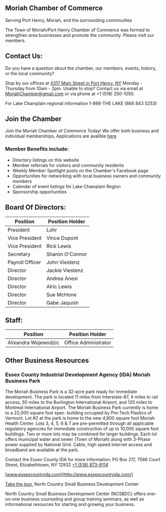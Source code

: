 ## Moriah Chamber of Commerce
Serving Port Henry, Moriah, and the surrounding commnuities 

The Town of Moriah/Port Henry Chamber of Commerce was formed to strengthen area businesses and promote the community.  Please visit our members. 

## Contact Us:
Do you have a question about the chamber, our members, events, history, or the local community?

Stop by our offices at [4317 Main Street in Port Henry, NY](https://goo.gl/maps/h3s3m3WNrJjhorgQ7) Monday - Thursday from 10am - 2pm.
Unable to stop? Contact us via email at [MoriahChamber@gmail.com](mailto:moriahchamber@gmail.com) or via phone at +1 (518) 250-1050.

For Lake Champlain regional information 1-866-THE LAKE (866 843 5253)

## Join the Chamber
Join the Moriah Chamber of Commerce Today! We offer both business and individual memberships, Applications are avalible [here](https://www.porthenrymoriah.com/living-here/chamber-commerce/chamber-members)

### Member Benefits include: 
 - Directory listings on this website
 - Member referrals for visitors and community residents
 - Weekly Member Spotlight posts on the Chamber's Facebook page
 - Opportunities for networking with local business owners and community members
 - Calendar of event listings for Lake Champlain Region
 - Sponsorship opportunities


## Board Of Directors:

| Position        | Position Holder |
|-----------------|-----------------|
| President       | Lohr            |
| Vice President  | Vince Dupont    |
| Vice President  | Rick Lewis      |
| Secretary       | Sharon O'Connor |
| Payroll Officer | John Viestenz   |
| Director        | Jackie Viestenz |
| Director        | Andrea Anesi    |
| Director        | Alric Lewis     |
| Director        | Sue McHone      |
| Director        | Gabe Jaquish    |

 ## Staff:
| Position             | Position Holder      |
|----------------------|----------------------|
| Alixandra Wojewodzic | Office Administrator |
 
## Other Business Resources
### Essex County Industrial Development Agency (IDA) Moriah Business Park

The Moriah Business Park is a 32-acre park ready for immediate development. The park is located 11 miles from Interstate-87, 4 miles to rail access, 50 miles to the Burlington International Airport, and 120 miles to Montreal International Airport. The Moriah Business Park currently is home to a 22,000 square foot spec. building occupied by Pre-Tech Plastics of Vermont. Lot #2 at the park is home to the new 4,800 square foot Moriah Health Center. Lots 3, 4, 5, 6 & 7 are pre-permitted through all applicable regulatory agencies for immediate construction of up to 10,000 square foot buildings. Two or more lots may be combined for larger buildings. Each lot offers municipal water and sewer (Town of Moriah) along with 3-Phase power supplied by National Grid. Cable, high speed internet access and broadband are available at the park. 

Contact the Essex County IDA for more information:
PO Box 217, 7566 Court Street, Elizabethtown, NY 12932 
[+1 (518) 873-9114](tel:15188739114)

[www.essexcountyida.com](http://www.essexcountyida.com/)

[Take the tour.](http://www.essexcountyida.com/parks/moriah_tour/fromspace.html)
North Country Small Business Development Center

North Country Small Business Development Center (NCSBDC) offers one-on-one business counseling and group training seminars, as well as informational resources for starting and growing your business.

